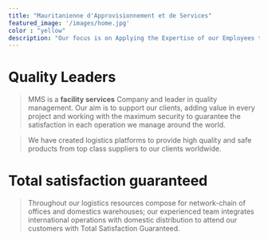 ```yaml
---
title: "Mauritanienne d'Approvisionnement et de Services"
featured_image: '/images/home.jpg'
color : "yellow"
description: "Our focus is on Applying the Expertise of our Employees to Attractive projects while pledging to deliver leading technology and overriding commitment to safe practices."
---
```

# Quality Leaders

> MMS is a **facility services** Company and leader in quality management. Our aim is to support our clients, adding value in every project and working with the maximum security to guarantee the satisfaction in each operation we manage around the world.

> We have created logistics platforms to provide high quality and safe products from top class suppliers to our clients worldwide.

# Total satisfaction guaranteed

> Throughout our logistics resources compose for network-chain of offices and domestics warehouses; our experienced team integrates international operations with domestic distribution to attend our customers with Total Satisfaction Guaranteed.

